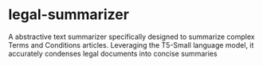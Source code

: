 # legal-summarizer
A abstractive text summarizer specifically designed to summarize complex Terms and Conditions articles. Leveraging the T5-Small language model, it accurately condenses legal documents into concise summaries
